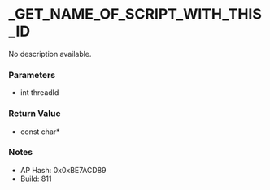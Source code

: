 # _GET_NAME_OF_SCRIPT_WITH_THIS_ID

No description available.

### Parameters
* int threadId

### Return Value
* const char*

### Notes
* AP Hash: 0x0xBE7ACD89
* Build: 811

